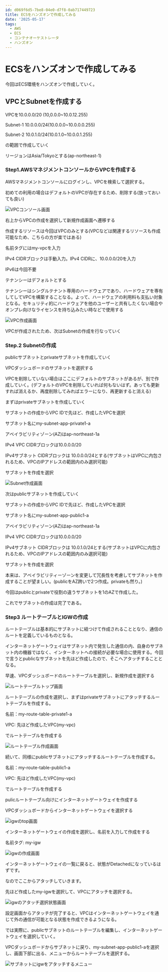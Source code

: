 ```yaml
---
id: d069f6d5-7be8-04e0-d7f8-0ab717449723
title: ECSをハンズオンで作成してみる
date: '2025-05-17'
tags:
  - AWS
  - ECS
  - コンテナオーケストレータ
  - ハンズオン
---
```

# ECSをハンズオンで作成してみる

今回はECS環境をハンズオンで作成していく。

## VPCとSubnetを作成する

VPCを10.0.0.0/20 (10,0.0.0~10.0.12.255)

Subnet-1 10.0.0.0/24(10.0.0.0~10.0.0.0.255)

Subnet-2 10.0.1.0/24(10.0.1.0~10.0.0.1.255)

の範囲で作成していく

リージョンはAsia/Tokyoとする(ap-northeast-1)

### Step1.AWSマネジメントコンソールからVPCを作成する

AWSマネジメントコンソールにログインし、VPCを検索して選択する。

初めての利用の場合はデフォルトのVPCが存在するため、削除する(放っておいても良い)

![VPCコンソール画面](images/aws_vpc_top.png)

右上からVPCの作成を選択して新規作成画面へ遷移する

作成するリソースは今回はVPCのみとする(VPCなどは関連するリソースも作成可能なため、こちらの方が楽ではある)

名前タグにはmy-vpcを入力

IPv4 CIDRブロックは手動入力。IPv4 CIDRに、10.0.0.0/20を入力

IPv6は今回不要

テナンシーはデフォルトとする

テナンシーはシングルテナント専用のハードウェアであり、ハードウェアを専有してしてVPCを構築することなる。よって、ハードウェアの利用料も支払い対象となる。セキュリティ的にハードウェアを他のユーザーと共有したくない場合やオンプレ向けなライセンスを持ち込みたい時などで使用する

![VPC作成画面](images/aws_vpc_create.png)

VPCが作成されたため、次はSubnetの作成を行なっていく

### Step.2 Subnetの作成

publicサブネットとprivateサブネットを作成していく

VPCダッシュボードのサブネットを選択する

VPCを削除していない場合はここにデフォルトのサブネットがあるが、別で作成していく。(デフォルトのVPCを削除していれば何もないはず。あっても更新すれば消えるか、再度削除してみればエラーになり、再更新すると消える)

まずはprivateサブネットを作成していく

サブネットの作成からVPC IDで先ほど、作成したVPCを選択

サブネット名にmy-subnet-app-private1-a

アベイラビリティゾーン(AZ)はap-northeast-1a

IPv4 VPC CIDRブロックは10.0.0.0/20

IPv4サブネット CIDRブロックは 10.0.0.0/24とする(サブネットはVPCに内包されるため、VPCのIPアドレスの範囲内のみ選択可能)

サブネットを作成を選択

![Subnet作成画面](images/aws_vpc_subnet_create.png)

次はpublicサブネットを作成していく

サブネットの作成からVPC IDで先ほど、作成したVPCを選択

サブネット名にmy-subnet-app-public1-a

アベイラビリティゾーン(AZ)はap-northeast-1a

IPv4 VPC CIDRブロックは10.0.0.0/20

IPv4サブネット CIDRブロックは 10.0.1.0/24とする(サブネットはVPCに内包されるため、VPCのIPアドレスの範囲内のみ選択可能)

サブネットを作成を選択

本来は、アベイラビリティーゾーンを変更して冗長性を考慮してサブネットを作成することが望ましい。(publicをAZ跨いで2つ作成。privateも然り。)

今回はpublicとprivateで役割の違うサブネットを1のAZで作成した。

これでサブネットの作成は完了である。

### Step3 ルートテーブルとIGWの作成

ルートテーブルは基本的にサブネットに紐つけて作成されることとなり、通信のルートを定義しているものとなる。

インターネットゲートウェイはサブネット内で発生した通信の内、自身のサブネット内の機器ではなく、インターネットへの接続が必要な場合に使用する。今回で言うとpublicなサブネットを先ほど作成したので、そこへアタッチすることとなる。

早速、VPCダッシュボードのルートテーブルを選択し、新規作成を選択する

![ルートテーブルトップ画面](images/aws_vpc_route_table_top.png)

ルートテーブルの作成を選択し、まずはprivateサブネットにアタッチするルートテーブルを作成する。

名前：my-route-table-private1-a

VPC: 先ほど作成したVPC(my-vpc)

でルートテーブルを作成する

![ルートテーブル作成画面](images/aws_vpc_route_table_create.png)

続いて、同様にpublicサブネットにアタッチするルートテーブルを作成する。

名前：my-route-table-public1-a

VPC: 先ほど作成したVPC(my-vpc)

でルートテーブルを作成する

pulicルートテーブル向けにインターネットゲートウェイを作成する

VPCダッシュボードからインターネットゲートウェイを選択する

![igwのtop画面](images/aws_vpc_igw_top.png)

インターネットゲートウェイの作成を選択し、名前を入力して作成をする

名前タグ: my-igw

![igwの作成画面](images/aws_vpc_igw_create.png)

インターネットゲートウェイの一覧に戻ると、状態がDetachedになっているはずです。

なのでここからアタッチしていきます。

先ほど作成したmy-igwを選択して、VPCにアタッチを選択する。

![igwのアタッチ選択状態画面](images/aws_vpc_igw_attach.png)

設定画面からアタッチが完了すると、VPCはインターネットゲートウェイを通じて外の通信が可能となる状態を作成できるようになる。

では実際に、publicサブネットのルートテーブルを編集し、インターネットゲートウェイを選択していく。

VPCダッシュボードからサブネットに戻り、my-subnet-app-public1-aを選択し、画面下部に出る、メニューからルートテーブルを選択する。

![サブネットにigwをアタッチするメニュー](images/aws_vpc_subnet_attach_igw.png)
